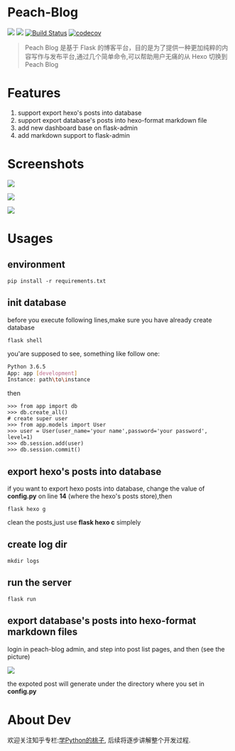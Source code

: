 # Peach-Blog

![](https://img.shields.io/badge/python-3.5%20%2F%203.6-green.svg) ![](https://img.shields.io/badge/flask-1.0.2-yellow.svg) [![Build Status](https://travis-ci.org/lt94/peach-blog.svg?branch=master)](https://travis-ci.org/lt94/peach-blog)
 [![codecov](https://codecov.io/gh/lt94/peach-blog/branch/master/graph/badge.svg)](https://codecov.io/gh/lt94/peach-blog)

> Peach Blog 是基于 Flask 的博客平台，目的是为了提供一种更加纯粹的内容写作与发布平台,通过几个简单命令,可以帮助用户无痛的从 Hexo 切换到 Peach Blog

# Features

1. support export hexo's posts into database
2. support export database's posts into hexo-format markdown file 
3. add new dashboard base on flask-admin
4. add markdown support to flask-admin

# Screenshots

![](http://ww1.sinaimg.cn/large/006wYWbGly1fxmgbfy4ynj311o0pamzu.jpg)

![](http://ww1.sinaimg.cn/large/006wYWbGly1fxmgahexh9j31jy1h7grc.jpg)

![](http://ww1.sinaimg.cn/large/006wYWbGly1fxpv6inei2j31lu17pn4w.jpg)

# Usages

## environment

```
pip install -r requirements.txt
```

## init database

before you execute following lines,make sure you have already create database

```
flask shell
```

you'are supposed to see, something like follow one:

```bash
Python 3.6.5
App: app [development]
Instance: path\to\instance
```

then

```
>>> from app import db
>>> db.create_all()
# create super user
>>> from app.models import User
>>> user = User(user_name='your name',password='your password', level=1)
>>> db.session.add(user)
>>> db.session.commit()
```

## export hexo's posts into database

if you want to export hexo posts into database, change the value of **config.py** on line **14** (where the hexo's posts store),then

```
flask hexo g 
```

clean the posts,just use **flask hexo c** simplely

## create log dir

```
mkdir logs
```

## run the server

```
flask run
```

## export database's posts into hexo-format markdown files

login in peach-blog admin, and step into post list pages, and then (see the picture)

![](http://ww1.sinaimg.cn/large/006wYWbGly1fxmo7x0lgjj31uq0bujsg.jpg)

the expoted post will generate under the directory where you set in **config.py**

# About Dev

欢迎关注知乎专栏:[学Python的桃子](https://zhuanlan.zhihu.com/peach-python), 后续将逐步讲解整个开发过程.